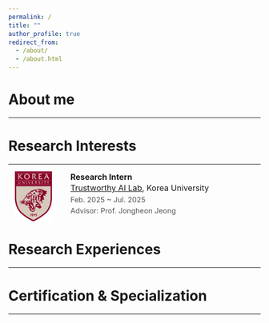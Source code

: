 ```yaml
---
permalink: /
title: ""
author_profile: true
redirect_from: 
  - /about/
  - /about.html
---
```


About me
======
---

Research Interests
======
---

<div style="display: flex; gap: 24px; align-items: flex-start; margin-bottom: 32px;">
  <img src="/images/korea.png" alt="Korea University Logo"
       style="width: 100px; height: 100px; object-fit: contain;">

  <div style="font-size: 16px; line-height: 1.4;">
    <strong>Research Intern</strong><br>
    <a href="연구실_홈페이지_주소" target="_blank">Trustworthy AI Lab</a>, Korea University<br>
    <span style="font-size: 0.9em; color: #555;">Feb. 2025 ~ Jul. 2025</span><br>
    <span style="font-size: 0.9em; color: #555;">Advisor: Prof. Jongheon Jeong</span>
  </div>
</div>

Research Experiences
======
---

Certification & Specialization
======
---

